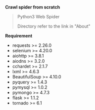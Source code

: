 **Crawl spider from scratch**
> Python3 Web Spider
> 
> Directory refer to the link in "About"

**Requirement**

- requests >= 2.26.0
- selenium >= 4.20.0
- aiohttp >= 3.8.1
- aiodns >= 3.2.0
- cchardet >= 2.1.7
- lxml >= 4.6.3 
- BeautifulSoup >= 4.10.0
- pyquery >= 1.4.3
- pymysql >= 1.0.2
- pymongo >= 4.7.3
- flask >= 1.1.2
- tornado >= 6.1